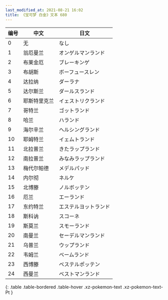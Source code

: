 ```yaml
---
last_modified_at: 2021-08-21 16:02
title: 《宝可梦 白金》文本 680
---
```

| 编号 | 中文 | 日文 |
| ---- | ---- | ---- |
| 0 | 无 | なし |
| 1 | 翁厄曼兰 | オンゲルマンランド |
| 2 | 布莱金厄 | ブレーキンゲ |
| 3 | 布胡斯 | ボーフュースレン |
| 4 | 达拉纳 | ダーラナ |
| 5 | 达尔斯兰 | ダールスランド |
| 6 | 耶斯特里克兰 | イェストリクランド |
| 7 | 哥特兰 | ゴットランド |
| 8 | 哈兰 | ハランド |
| 9 | 海尔辛兰 | ヘルシングランド |
| 10 | 耶姆特兰 | イェムトランド |
| 11 | 北拉普兰 | きたラップランド |
| 12 | 南拉普兰 | みなみラップランド |
| 13 | 梅代尔帕德 | メデルパッド |
| 14 | 内尔彻 | ネルケ |
| 15 | 北博滕 | ノルボッテン |
| 16 | 厄兰 | エーランド |
| 17 | 东约特兰 | エステルヨットランド |
| 18 | 斯科讷 | スコーネ |
| 19 | 斯莫兰 | スモーランド |
| 20 | 南曼兰 | セーデルマンランド |
| 21 | 乌普兰 | ウップランド |
| 22 | 韦姆兰 | ベームランド |
| 23 | 西博滕 | ベステルポッテン |
| 24 | 西曼兰 | ベストマンランド |
{: .table .table-bordered .table-hover .xz-pokemon-text .xz-pokemon-text-Pt }